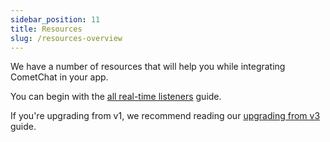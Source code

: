 ```yaml
---
sidebar_position: 11
title: Resources
slug: /resources-overview
---
```


We have a number of resources that will help you while integrating CometChat in your app.

You can begin with the [all real-time listeners](/sdk/react-native/real-time-listeners) guide.

If you're upgrading from v1, we recommend reading our [upgrading from v3](upgrading-from-v3) guide.
